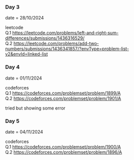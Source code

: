 ### Day 3

date = 28/10/2024

leetcode <br>
Q.1 https://leetcode.com/problems/left-and-right-sum-differences/submissions/1436316529/
<br>
Q.2 https://leetcode.com/problems/add-two-numbers/submissions/1436341857/?envType=problem-list-v2&envId=linked-list


### Day 4

date = 01/11/2024

codeforces <br>
Q.1 https://codeforces.com/problemset/problem/1899/A
<br>
Q.2 https://codeforces.com/problemset/problem/1901/A

tried but showing some error 

### Day 5

date = 04/11/2024

codeforces <br>
Q.1 https://codeforces.com/problemset/problem/1900/A <br>
Q.2 https://codeforces.com/problemset/problem/1896/A